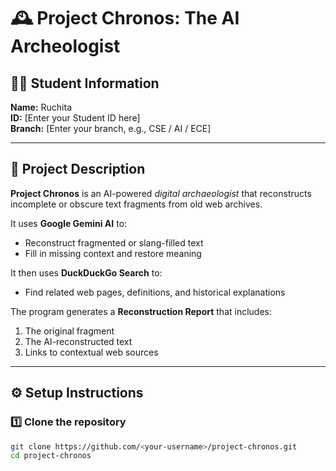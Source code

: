 # 🕰️ Project Chronos: The AI Archeologist

## 👩‍💻 Student Information
**Name:** Ruchita  
**ID:** [Enter your Student ID here]  
**Branch:** [Enter your branch, e.g., CSE / AI / ECE]  

---

## 🧩 Project Description
**Project Chronos** is an AI-powered *digital archaeologist* that reconstructs incomplete or obscure text fragments from old web archives.

It uses **Google Gemini AI** to:
- Reconstruct fragmented or slang-filled text  
- Fill in missing context and restore meaning  

It then uses **DuckDuckGo Search** to:
- Find related web pages, definitions, and historical explanations  

The program generates a **Reconstruction Report** that includes:
1. The original fragment  
2. The AI-reconstructed text  
3. Links to contextual web sources  

---

## ⚙️ Setup Instructions

### 1️⃣ Clone the repository
```bash
git clone https://github.com/<your-username>/project-chronos.git
cd project-chronos
